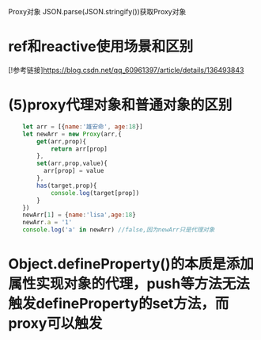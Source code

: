 Proxy对象
JSON.parse(JSON.stringify())获取Proxy对象

# ref和reactive使用场景和区别
[!参考链接]https://blog.csdn.net/qq_60961397/article/details/136493843


# (5)proxy代理对象和普通对象的区别
```js
    let arr = [{name:'雄安命', age:18}]
    let newArr = new Proxy(arr,{
        get(arr,prop){
            return arr[prop]
        },
        set(arr,prop,value){
          arr[prop] = value
        },
        has(target,prop){
            console.log(target[prop])
        }
    })
    newArr[1] = {name:'lisa',age:18}
    newArr.a = '1'
    console.log('a' in newArr) //false,因为newArr只是代理对象
```

# Object.defineProperty()的本质是添加属性实现对象的代理，push等方法无法触发defineProperty的set方法，而proxy可以触发
